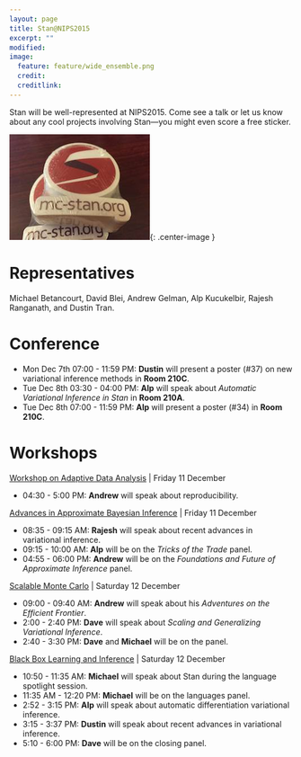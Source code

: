 ```yaml
---
layout: page
title: Stan@NIPS2015
excerpt: ""
modified:
image:
  feature: feature/wide_ensemble.png
  credit:
  creditlink:
---
```


Stan will be well-represented at NIPS2015.  Come see a talk
or let us know about any cool projects involving Stan—you might even score a free sticker.

![LogoSticker](/images/logo_stickers.jpg){: .center-image }


Representatives
============
Michael Betancourt, David Blei, Andrew Gelman, Alp Kucukelbir, Rajesh Ranganath, and Dustin Tran.


Conference
======

* Mon Dec 7th 07:00 - 11:59 PM: **Dustin** will present a poster (#37) on new variational inference methods in **Room 210C**.
* Tue Dec 8th 03:30 - 04:00 PM: **Alp** will speak about _Automatic Variational Inference in Stan_ in **Room 210A**.
* Tue Dec 8th 07:00 - 11:59 PM: **Alp** will present a poster (#34) in **Room 210C**.


Workshops
======

[Workshop on Adaptive Data Analysis](http://wadapt.org) |
Friday 11 December

* 04:30 - 5:00 PM: **Andrew** will speak about reproducibility.

[Advances in Approximate Bayesian Inference](http://approximateinference.org) |
Friday 11 December

* 08:35 - 09:15 AM: **Rajesh** will speak about recent advances in variational inference.
* 09:15 - 10:00 AM: **Alp** will be on the _Tricks of the Trade_ panel.
* 04:55 - 06:00 PM: **Andrew** will be on the _Foundations and Future of Approximate Inference_ panel.

[Scalable Monte Carlo](http://babaks.github.io/ScalableMonteCarlo/) |
Saturday 12 December

* 09:00 - 09:40 AM: **Andrew** will speak about his _Adventures on the Efficient Frontier_.
* 2:00 - 2:40 PM: **Dave** will speak about _Scaling and Generalizing Variational Inference_.
* 2:40 - 3:30 PM: **Dave** and **Michael** will be on the panel.

[Black Box Learning and Inference](http://www.blackboxworkshop.org) |
Saturday 12 December

* 10:50 - 11:35 AM: **Michael** will speak about Stan during the language spotlight session.
* 11:35 AM - 12:20 PM: **Michael** will be on the languages panel.
* 2:52 - 3:15 PM: **Alp** will speak about automatic differentiation variational inference.
* 3:15 - 3:37 PM: **Dustin** will speak about recent advances in variational inference.
* 5:10 - 6:00 PM: **Dave** will be on the closing panel.




















